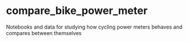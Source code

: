 # compare_bike_power_meter

Notebooks and data for studying how cycling power meters behaves and compares between themselves
